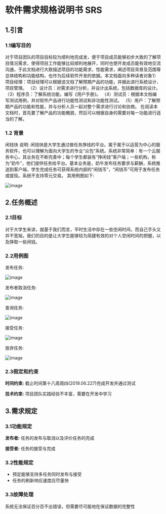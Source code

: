 # ﻿﻿﻿﻿软件需求规格说明书 SRS

## 1.引言

### 1.1编写目的

对于项目团队的项目目标较为顺利地完成发，便于项目成员能够初步大致的了解项目情况需求，使得项目工作能够比较顺利地展开，同时也使开发成员能有效地交流沟通，于此文档进行大致描述项目的功能需求，性能需求，阐述项目背景及范围等总体结构和功能结构，也作为后续软件开发的依据。本文档面向多种读者对象1）项目经理：项目经理可以根据该文档了解预期产品的功能，并据此进行系统设计、项目管理。 （2）设计员：对需求进行分析，并设计出系统，包括数据库的设计。 （3）程序员：了解系统功能，编写《用户手册》。 （4）测试员：根据本文档编写测试用例，并对软件产品进行功能性测试和非功能性测试。 （5）用户：了解预期产品的功能和性能，并与分析人员一起对整个需求进行讨论和协商。 在阅读本文档时，首先要了解产品的功能概貌，然后可以根据自身的需要对每一功能进行适当的了解。

### 1.2 背景
闲钱快
说明: 闲钱快是大学生通过做任务挣钱的平台。属于属于以运营为中心的服务软件，也可以理解为面向大学生的专业“众包”系统。系统非常简单：有一个云服务中心，其业务在不断完善中；每个学生都装有“挣闲钱”客户端；一些机构，称为“奶牛”，他们提供任务给平台。基本业务是，奶牛发布任务要求与薪酬，系统推送到客户端，学生完成任务可获得系统内部的“闲钱币”，“闲钱币”可用于发布任务或提现。系统不支持零元交易。
其用例图如下:

![image](领域模型.jpg)
 

## 2.任务概述
### 2.1目标
对于大学生来讲，就基于我们而言，平时生活中存在一些空闲时间，而自己手头又并不宽裕。我们的目的是让大学生能够较为简捷有效的对个人空闲时间的把握，以及挣取一些闲钱。
### 2.2用例图

发布任务:

![image](发布任务.jpg)

发布者取消任务:

![image](取消任务.jpg)

查询任务:

![image](查询任务.jpg)

接受任务:

![image](接受任务.jpg)

放弃任务:

![image](放弃任务.jpg)


### 2.3假定和约束

**时间约束:** 截止时间第十八周周四(2019.06.227)完成开发并通过测试

**技术约束:** 项目团队实践经验不丰富，需要在开发中学习

## 3.需求规定

### 3.1功能规定

**发布者:** 任务的发布与取消以及评价任务的完成

**接受者:** 任务的接受与完成

### 3.2性能规定

- 预定能够支持多任务同时发布与接受
- 任务的刷新响应速度应尽量快

### 3.3故障处理

系统无法保证百分百不出错误，但需要尽可能地在保证数据的完整性
